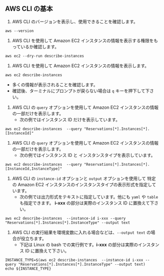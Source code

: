 ## AWS CLI の基本

1. AWS CLI のバージョンを表示し、使用できることを確認します。

  ```
  aws --version
  ```

1. AWS CLI を使用して Amazon EC2 インスタンスの情報を表示する権限をもっているか確認します。

  ```
  aws ec2 --dry-run describe-instances 
  ```

1. AWS CLI を使用して Amazon EC2 インスタンスの情報を表示します。 

  ```
  aws ec2 describe-instances 
  ```
   - 多くの情報が表示されることを確認します。
   - 確認後、ターミナルにプロンプトが戻らない場合は `q` キーを押下して下さい。
     
1. AWS CLI の `query` オプションを使用して Amazon EC2 インスタンスの情報の一部だけを表示します。 
   - 次の例ではインスタンス ID だけを表示しています。
  ```
  aws ec2 describe-instances  --query "Reservations[*].Instances[*].[InstanceId]" 
  ```

1. AWS CLI の `query` オプションを使用して Amazon EC2 インスタンスの情報の一部だけを表示します。 
   - 次の例ではインスタンス ID と インスタンスタイプを表示しています。
  ```
  aws ec2 describe-instances  --query "Reservations[*].Instances[*].[InstanceId,InstanceType]" 
  ```

1. AWS CLI の `instance-id` オプションと `output` オプションを使用して 特定の Amazon EC2 インスタンスのインスタンスタイプの表示形式を指定しています。 
   - 次の例では出力形式をテキストに指定しています。他にも `yaml` や `table` も指定できます。 **i-xxx** の部分は実際のインスタンス ID に置換えて下さい。
  ```
  aws ec2 describe-instances  --instance-id i-xxx --query "Reservations[*].Instances[*].InstanceType" --output text
  ```

1. AWS CLI の実行結果を環境変数に入れる場合などは、`--output text` の場合が役立ちます。
   - 下記は Linux の bash での実行例です。**i-xxx** の部分は実際のインスタンス ID に置換えて下さい。
  ```
  INSTANCE_TYPE=$(aws ec2 describe-instances  --instance-id i-xxx --query "Reservations[*].Instances[*].InstanceType" --output text)
  echo ${INSTANCE_TYPE}
  ```

 


